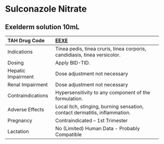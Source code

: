# Sulconazole Nitrate

## Exelderm solution 10mL

| TAH Drug Code      | [EEXE](https://www.tahsda.org.tw/drugs/hissearch.php?drug_code=EEXE)       |
|:-------------------|:---------------------------------------------------------------------------|
| Indications        | Tinea pedis, tinea cruris, tinea corporis, candidiasis, tinea versicolor.  |
| Dosing             | Apply BID-TID.                                                             |
| Hepatic Impairment | Dose adjustment not necessary                                              |
| Renal Impairment   | Dose adjustment not necessary                                              |
| Contraindications  | Hypersensitivity to any component of the formulation.                      |
| Adverse Effects    | Local itch, stinging, burning sensation, contact dermatitis, inflammation. |
| Pregnancy          | Contraindicated – 1st Trimester                                            |
| Lactation          | No (Limited) Human Data - Probably Compatible                              |

